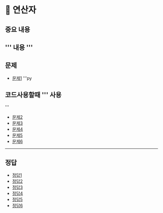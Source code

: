 # 📘 연산자

## 중요 내용
'''
내용
'''
------------------------------------
## 문제
- [문제1](#정답1)
'''py
## 코드사용할때 ''' 사용 
'''
- [문제2](#정답2)
- [문제3](#정답3)
- [문제4](#정답4)
- [문제5](#정답5)
- [문제6](#정답6)

-------------------------------------------

## 정답
- [정답1](#문제1)
- [정답2](#문제2)
- [정답3](#문제3)
- [정답4](#문제4)
- [정답5](#문제5)
- [정답6](#문제6)
